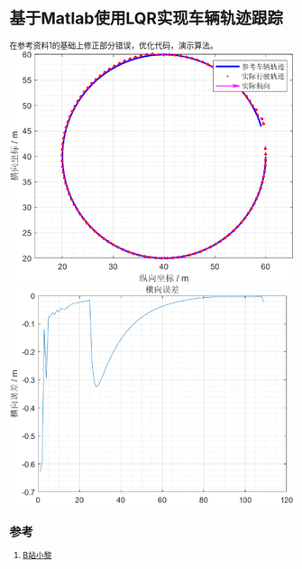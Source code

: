 # 基于Matlab使用LQR实现车辆轨迹跟踪

在参考资料1的基础上修正部分错误，优化代码，演示算法。  
![跟踪效果](./imgs/1.png)  
![横向误差](./imgs/2.png)  

## 参考

1. [B站小黎](https://www.bilibili.com/video/BV1GN411X74z/?spm_id_from=333.999.0.0&vd_source=be5bd51fafff7d21180e251563899e5e)